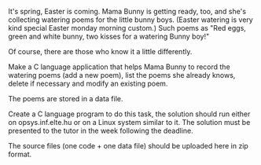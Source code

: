 It's spring, Easter is coming. Mama Bunny is getting ready, too, and she's collecting watering poems for the little bunny boys. (Easter watering is very kind special Easter monday morning custom.)  Such poems as "Red eggs, green and white bunny, two kisses for a watering Bunny boy!"

Of course, there are those who know it a little differently.

Make a C language application that helps Mama Bunny to record the watering poems (add a new poem), list the poems she already knows, delete if necessary and modify an existing poem.

The poems are stored in a data file.

Create a C language program to do this task, the solution should run either on opsys.inf.elte.hu or on a Linux system similar to it. The solution must be presented to the tutor in the week following the deadline.

The source files (one code + one data file) should be uploaded here in zip format.
